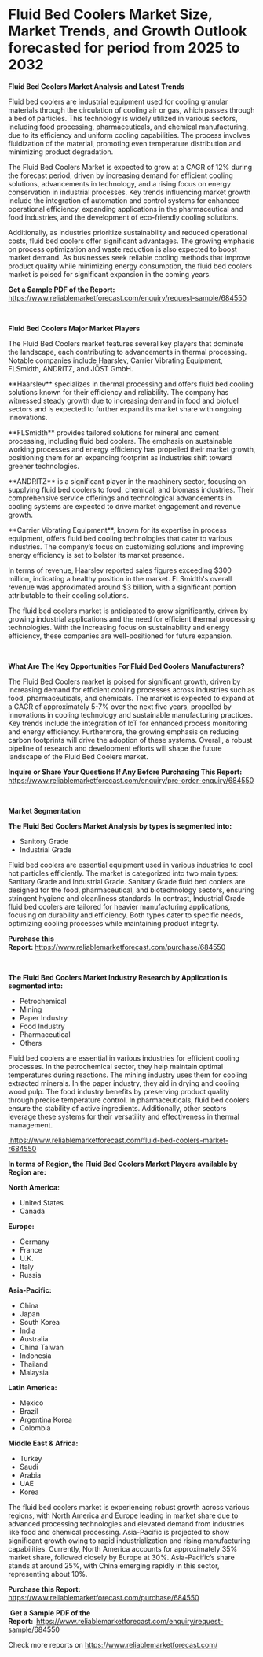 <p><h1>Fluid Bed Coolers Market Size, Market Trends, and Growth Outlook forecasted for period from 2025 to 2032</h1></p><p><strong>Fluid Bed Coolers Market Analysis and Latest Trends</strong></p>
<p><p>Fluid bed coolers are industrial equipment used for cooling granular materials through the circulation of cooling air or gas, which passes through a bed of particles. This technology is widely utilized in various sectors, including food processing, pharmaceuticals, and chemical manufacturing, due to its efficiency and uniform cooling capabilities. The process involves fluidization of the material, promoting even temperature distribution and minimizing product degradation.</p><p>The Fluid Bed Coolers Market is expected to grow at a CAGR of 12% during the forecast period, driven by increasing demand for efficient cooling solutions, advancements in technology, and a rising focus on energy conservation in industrial processes. Key trends influencing market growth include the integration of automation and control systems for enhanced operational efficiency, expanding applications in the pharmaceutical and food industries, and the development of eco-friendly cooling solutions.</p><p>Additionally, as industries prioritize sustainability and reduced operational costs, fluid bed coolers offer significant advantages. The growing emphasis on process optimization and waste reduction is also expected to boost market demand. As businesses seek reliable cooling methods that improve product quality while minimizing energy consumption, the fluid bed coolers market is poised for significant expansion in the coming years.</p></p>
<p><strong>Get a Sample PDF of the Report:&nbsp;</strong> <a href="https://www.reliablemarketforecast.com/enquiry/request-sample/684550?utm_campaign=2441&utm_medium=2&utm_source=Github&utm_content=ia&utm_term=21022025&utm_id=fluid-bed-coolers">https://www.reliablemarketforecast.com/enquiry/request-sample/684550</a></p>
<p>&nbsp;</p>
<p><strong>Fluid Bed Coolers Major Market Players</strong></p>
<p><p>The Fluid Bed Coolers market features several key players that dominate the landscape, each contributing to advancements in thermal processing. Notable companies include Haarslev, Carrier Vibrating Equipment, FLSmidth, ANDRITZ, and JÖST GmbH.</p><p>**Haarslev** specializes in thermal processing and offers fluid bed cooling solutions known for their efficiency and reliability. The company has witnessed steady growth due to increasing demand in food and biofuel sectors and is expected to further expand its market share with ongoing innovations.</p><p>**FLSmidth** provides tailored solutions for mineral and cement processing, including fluid bed coolers. The emphasis on sustainable working processes and energy efficiency has propelled their market growth, positioning them for an expanding footprint as industries shift toward greener technologies.</p><p>**ANDRITZ** is a significant player in the machinery sector, focusing on supplying fluid bed coolers to food, chemical, and biomass industries. Their comprehensive service offerings and technological advancements in cooling systems are expected to drive market engagement and revenue growth.</p><p>**Carrier Vibrating Equipment**, known for its expertise in process equipment, offers fluid bed cooling technologies that cater to various industries. The company’s focus on customizing solutions and improving energy efficiency is set to bolster its market presence.</p><p>In terms of revenue, Haarslev reported sales figures exceeding $300 million, indicating a healthy position in the market. FLSmidth's overall revenue was approximated around $3 billion, with a significant portion attributable to their cooling solutions.</p><p>The fluid bed coolers market is anticipated to grow significantly, driven by growing industrial applications and the need for efficient thermal processing technologies. With the increasing focus on sustainability and energy efficiency, these companies are well-positioned for future expansion.</p></p>
<p>&nbsp;</p>
<p><strong>What Are The Key Opportunities For Fluid Bed Coolers Manufacturers?</strong></p>
<p><p>The Fluid Bed Coolers market is poised for significant growth, driven by increasing demand for efficient cooling processes across industries such as food, pharmaceuticals, and chemicals. The market is expected to expand at a CAGR of approximately 5-7% over the next five years, propelled by innovations in cooling technology and sustainable manufacturing practices. Key trends include the integration of IoT for enhanced process monitoring and energy efficiency. Furthermore, the growing emphasis on reducing carbon footprints will drive the adoption of these systems. Overall, a robust pipeline of research and development efforts will shape the future landscape of the Fluid Bed Coolers market.</p></p>
<p><strong>Inquire or Share Your Questions If Any Before Purchasing This Report:</strong> <a href="https://www.reliablemarketforecast.com/enquiry/pre-order-enquiry/684550?utm_campaign=2441&utm_medium=2&utm_source=Github&utm_content=ia&utm_term=21022025&utm_id=fluid-bed-coolers">https://www.reliablemarketforecast.com/enquiry/pre-order-enquiry/684550</a></p>
<p>&nbsp;</p>
<p><strong>Market Segmentation</strong></p>
<p><strong>The Fluid Bed Coolers Market Analysis by types is segmented into:</strong></p>
<p><ul><li>Sanitory Grade</li><li>Industrial Grade</li></ul></p>
<p><p>Fluid bed coolers are essential equipment used in various industries to cool hot particles efficiently. The market is categorized into two main types: Sanitary Grade and Industrial Grade. Sanitary Grade fluid bed coolers are designed for the food, pharmaceutical, and biotechnology sectors, ensuring stringent hygiene and cleanliness standards. In contrast, Industrial Grade fluid bed coolers are tailored for heavier manufacturing applications, focusing on durability and efficiency. Both types cater to specific needs, optimizing cooling processes while maintaining product integrity.</p></p>
<p><strong>Purchase this Report:&nbsp;</strong><a href="https://www.reliablemarketforecast.com/purchase/684550?utm_campaign=2441&utm_medium=2&utm_source=Github&utm_content=ia&utm_term=21022025&utm_id=fluid-bed-coolers">https://www.reliablemarketforecast.com/purchase/684550</a></p>
<p>&nbsp;</p>
<p><strong>The Fluid Bed Coolers Market Industry Research by Application is segmented into:</strong></p>
<p><ul><li>Petrochemical</li><li>Mining</li><li>Paper Industry</li><li>Food Industry</li><li>Pharmaceutical</li><li>Others</li></ul></p>
<p><p>Fluid bed coolers are essential in various industries for efficient cooling processes. In the petrochemical sector, they help maintain optimal temperatures during reactions. The mining industry uses them for cooling extracted minerals. In the paper industry, they aid in drying and cooling wood pulp. The food industry benefits by preserving product quality through precise temperature control. In pharmaceuticals, fluid bed coolers ensure the stability of active ingredients. Additionally, other sectors leverage these systems for their versatility and effectiveness in thermal management.</p></p>
<p><a href="https://www.reliablemarketforecast.com/fluid-bed-coolers-market-r684550?utm_campaign=2441&utm_medium=2&utm_source=Github&utm_content=ia&utm_term=21022025&utm_id=fluid-bed-coolers">&nbsp;https://www.reliablemarketforecast.com/fluid-bed-coolers-market-r684550</a></p>
<p><strong>In terms of Region, the Fluid Bed Coolers Market Players available by Region are:</strong></p>
<p>
    <p> <strong> North America: </strong>
        <ul>
            <li>United States</li>
            <li>Canada</li>
        </ul>
        </p> 
    <p> <strong> Europe: </strong>
        <ul>
            <li>Germany</li>
            <li>France</li>
            <li>U.K.</li>
            <li>Italy</li>
            <li>Russia</li>
        </ul>
        </p> 
    <p> <strong> Asia-Pacific: </strong>
        <ul>
            <li>China</li>
            <li>Japan</li>
            <li>South Korea</li>
            <li>India</li>
            <li>Australia</li>
            <li>China Taiwan</li>
            <li>Indonesia</li>
            <li>Thailand</li>
            <li>Malaysia</li>
        </ul>
        </p> 
    <p> <strong> Latin America: </strong>
        <ul>
            <li>Mexico</li>
            <li>Brazil</li>
            <li>Argentina Korea</li>
            <li>Colombia</li>
        </ul>
        </p> 
    <p> <strong> Middle East & Africa: </strong>
        <ul>
            <li>Turkey</li>
            <li>Saudi</li>
            <li>Arabia</li>
            <li>UAE</li>
            <li>Korea</li>
        </ul>
    </p>
    </p>
<p><p>The fluid bed coolers market is experiencing robust growth across various regions, with North America and Europe leading in market share due to advanced processing technologies and elevated demand from industries like food and chemical processing. Asia-Pacific is projected to show significant growth owing to rapid industrialization and rising manufacturing capabilities. Currently, North America accounts for approximately 35% market share, followed closely by Europe at 30%. Asia-Pacific’s share stands at around 25%, with China emerging rapidly in this sector, representing about 10%.</p></p>
<p><strong>Purchase this Report: </strong><a href="https://www.reliablemarketforecast.com/purchase/684550?utm_campaign=2441&utm_medium=2&utm_source=Github&utm_content=ia&utm_term=21022025&utm_id=fluid-bed-coolers">https://www.reliablemarketforecast.com/purchase/684550</a></p>
<p>&nbsp;<strong>Get a Sample PDF of the Report:&nbsp;&nbsp;</strong><a href="https://www.reliablemarketforecast.com/enquiry/request-sample/684550?utm_campaign=2441&utm_medium=2&utm_source=Github&utm_content=ia&utm_term=21022025&utm_id=fluid-bed-coolers">https://www.reliablemarketforecast.com/enquiry/request-sample/684550</a></p>
<p><strong></strong></p>
<p>Check more reports on <a href="https://www.reliablemarketforecast.com/?utm_campaign=2441&utm_medium=2&utm_source=Github&utm_content=ia&utm_term=21022025&utm_id=fluid-bed-coolers">https://www.reliablemarketforecast.com/</a></p>